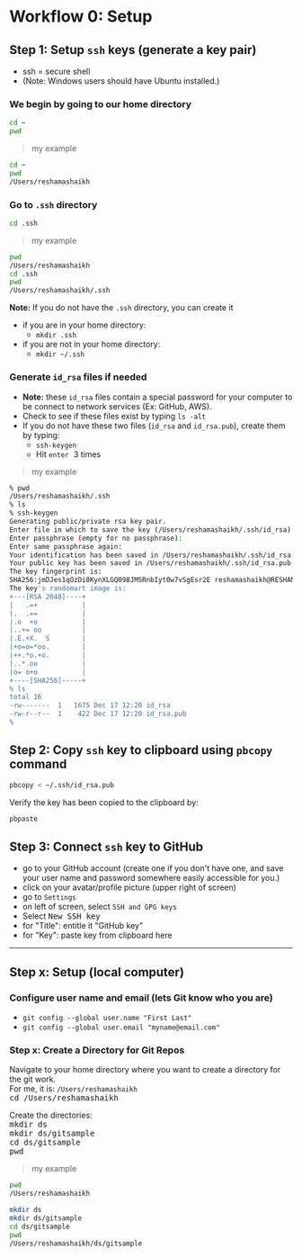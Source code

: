 
# Workflow 0: Setup


## Step 1:  Setup `ssh` keys (generate a key pair)
- ssh = secure shell
- (Note:  Windows users should have Ubuntu installed.)

### We begin by going to our home directory
```bash
cd ~
pwd
```
>my example
```bash
cd ~
pwd
/Users/reshamashaikh
```

### Go to `.ssh` directory
```bash
cd .ssh
```
>my example
```bash
pwd
/Users/reshamashaikh
cd .ssh
pwd
/Users/reshamashaikh/.ssh 
```

**Note:**  If you do not have the `.ssh` directory, you can create it
- if you are in your home directory:
	- `mkdir .ssh` 
- if you are not in your home directory:
	- `mkdir ~/.ssh`


### Generate `id_rsa` files if needed
- **Note:**  these `id_rsa` files contain a special password for your computer to be connect to network services (Ex:  GitHub, AWS).
- Check to see if these files exist by typing <kbd> `ls -alt`</kbd>
- If you do not have these two files (`id_rsa` and `id_rsa.pub`), create them by typing:  
	- <kbd> `ssh-keygen`</kbd>
	- Hit  <kbd> `enter`  </kbd> 3 times

>my example
```bash
% pwd 
/Users/reshamashaikh/.ssh
% ls
% ssh-keygen
Generating public/private rsa key pair.
Enter file in which to save the key (/Users/reshamashaikh/.ssh/id_rsa): 
Enter passphrase (empty for no passphrase): 
Enter same passphrase again: 
Your identification has been saved in /Users/reshamashaikh/.ssh/id_rsa.
Your public key has been saved in /Users/reshamashaikh/.ssh/id_rsa.pub.
The key fingerprint is:
SHA256:jmDJes1qOzDi8KynXLGQ098JMSRnbIyt0w7vSgEsr2E reshamashaikh@RESHAMAs-MacBook-Pro.local
The key's randomart image is:
+---[RSA 2048]----+
|   .=+           |
|.  .==           |
|.o  +o           |
|..+= oo          |
|.E.+X.  S        |
|+o=o=*oo.        |
|++.*o.+o.        |
|..*.oo           |
|o= o+o           |
+----[SHA256]-----+
% ls
total 16
-rw-------  1   1675 Dec 17 12:20 id_rsa
-rw-r--r--  1    422 Dec 17 12:20 id_rsa.pub
% 
```

## Step 2:  Copy `ssh` key to clipboard using `pbcopy` command
```bash
pbcopy < ~/.ssh/id_rsa.pub 
```

Verify the key has been copied to the clipboard by:  
```bash
pbpaste
```


## Step 3:  Connect `ssh` key to GitHub
- go to your GitHub account (create one if you don't have one, and save your user name and password somewhere easily accessible for you.)
- click on your avatar/profile picture (upper right of screen)
- go to `Settings`
- on left of screen, select `SSH and GPG keys`
- Select <kbd> New SSH key </kbd>
- for "Title":  entitle it  "GitHub key"
- for "Key":  paste key from clipboard here


---
## Step x:  Setup (local computer)
### Configure user name and email (lets Git know who you are)
- `git config --global user.name "First Last"`  
- `git config --global user.email "myname@email.com"` 


### Step x: Create a Directory for Git Repos
Navigate to your home directory where you want to create a directory for the git work.  
For me, it is:  `/Users/reshamashaikh`  
<kbd> cd /Users/reshamashaikh </kbd>  

Create the directories:  
<kbd>  mkdir ds  </kbd>  
<kbd>  mkdir ds/gitsample </kbd>  
<kbd>  cd ds/gitsample </kbd>  
<kbd>  pwd </kbd>  
  
>my example
```bash
pwd
/Users/reshamashaikh
```
```bash
mkdir ds
mkdir ds/gitsample
cd ds/gitsample
pwd
/Users/reshamashaikh/ds/gitsample
```
